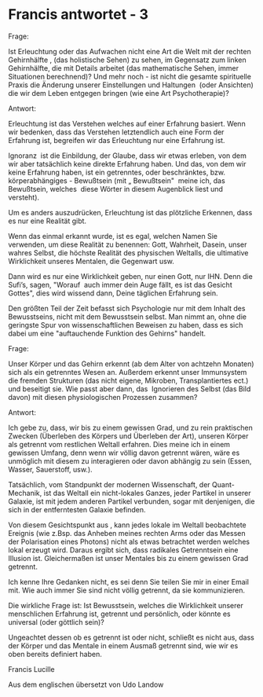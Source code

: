 # Francis antwortet - 3

Frage:  

Ist Erleuchtung oder das Aufwachen nicht eine Art die Welt mit der rechten Gehirnh&auml;lfte , (das holistische Sehen) zu sehen, im Gegensatz zum linken Gehirnh&auml;lfte, die mit Details arbeitet (das mathematische Sehen, immer Situationen berechnend)? Und mehr noch - ist nicht die gesamte spirituelle Praxis die &Auml;nderung unserer Einstellungen und Haltungen&nbsp; (oder Ansichten) die wir dem Leben entgegen bringen (wie eine Art Psychotherapie)?  

Antwort:  

Erleuchtung ist das Verstehen welches auf einer Erfahrung basiert. Wenn wir bedenken, dass das Verstehen letztendlich auch eine Form der Erfahrung ist, begreifen wir das Erleuchtung nur eine Erfahrung ist.  

Ignoranz&nbsp; ist die Einbildung, der Glaube, dass wir etwas erleben, von dem wir aber tats&auml;chlich keine direkte Erfahrung haben. Und das, von dem wir keine Erfahrung haben, ist ein getrenntes, oder beschr&auml;nktes, bzw. k&ouml;rperabh&auml;ngiges - Bewu&szlig;tsein (mit &bdquo; Bewu&szlig;tsein&quot;&nbsp; meine ich, das Bewu&szlig;tsein, welches&nbsp; diese W&ouml;rter in diesem Augenblick liest und versteht).  

Um es anders auszudr&uuml;cken, Erleuchtung ist das pl&ouml;tzliche Erkennen, dass es nur eine Realit&auml;t gibt.   

Wenn das einmal erkannt wurde, ist es egal, welchen Namen Sie verwenden, um diese Realit&auml;t zu benennen: Gott, Wahrheit, Dasein, unser wahres Selbst, die h&ouml;chste Realit&auml;t des physischen Weltalls, die ultimative Wirklichkeit unseres Mentalen, die Gegenwart usw.   

Dann wird es nur eine Wirklichkeit geben, nur einen Gott, nur IHN. Denn die Sufi&rsquo;s, sagen, &quot;Worauf&nbsp; auch immer dein Auge f&auml;llt, es ist das Gesicht&nbsp; Gottes&quot;, dies wird wissend dann, Deine t&auml;glichen Erfahrung sein.  

Den gr&ouml;&szlig;ten Teil der Zeit befasst sich Psychologie nur mit dem Inhalt des Bewusstseins, nicht mit dem Bewusstsein selbst. Man nimmt an, ohne die geringste Spur von wissenschaftlichen Beweisen zu haben, dass es sich&nbsp; dabei um eine &quot;auftauchende Funktion des Gehirns&quot; handelt.  

Frage:  

Unser K&ouml;rper und das Gehirn erkennt (ab dem Alter von achtzehn Monaten) sich als ein getrenntes Wesen an. Au&szlig;erdem erkennt unser Immunsystem die fremden Strukturen (das nicht eigene, Mikroben, Transplantiertes ect.)&nbsp; und beseitigt sie. Wie passt aber dann, das&nbsp; Ignorieren des Selbst (das Bild davon) mit diesen physiologischen Prozessen zusammen?  

Antwort:  

Ich gebe zu, dass, wir bis zu einem gewissen Grad, und zu rein praktischen Zwecken (&Uuml;berleben des K&ouml;rpers und &Uuml;berleben der Art), unseren K&ouml;rper als getrennt vom restlichen Weltall erfahren. Dies meine ich in einem gewissen Umfang, denn wenn wir v&ouml;llig davon getrennt w&auml;ren, w&auml;re es unm&ouml;glich mit diesem zu interagieren oder davon abh&auml;ngig zu sein (Essen, Wasser, Sauerstoff, usw.).  

Tats&auml;chlich, vom Standpunkt der modernen Wissenschaft, der Quant-Mechanik, ist das Weltall ein nicht-lokales Ganzes, jeder Partikel in unserer Galaxie, ist mit jedem anderen Partikel verbunden, sogar mit denjenigen, die sich in der entferntesten Galaxie befinden.   

Von diesem Gesichtspunkt aus , kann jedes lokale im Weltall beobachtete Ereignis (wie z.Bsp. das Anheben meines rechten Arms oder das Messen der Polarisation eines Photons) nicht als etwas betrachtet werden welches lokal erzeugt wird. Daraus ergibt sich, dass radikales Getrenntsein eine Illusion ist. Gleicherma&szlig;en ist unser Mentales bis zu einem gewissen Grad getrennt.   

Ich kenne Ihre Gedanken nicht, es sei denn Sie teilen Sie mir in einer Email mit. Wie auch immer Sie sind nicht v&ouml;llig getrennt, da sie kommunizieren.  

Die wirkliche Frage ist: Ist Bewusstsein, welches die Wirklichkeit unserer menschlichen Erfahrung ist, getrennt und pers&ouml;nlich, oder k&ouml;nnte es universal (oder g&ouml;ttlich sein)?   

Ungeachtet dessen ob es getrennt ist oder nicht, schlie&szlig;t es nicht aus, dass der K&ouml;rper und das Mentale in einem Ausma&szlig; getrennt sind, wie wir es oben bereits definiert haben.

Francis Lucille  

Aus dem englischen &uuml;bersetzt von Udo Landow  

